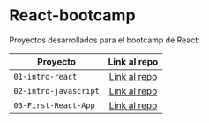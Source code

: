 # React-bootcamp 

Proyectos desarrollados para el bootcamp de React:

| Proyecto | Link al repo |
| ------------- |:----------:|
|`01-intro-react`|[Link al repo]()|
|`02-intro-javascript`|[Link al repo](https://github.com/AntonioRValdivia/02-intro-javascript)|
|`03-First-React-App`|[Link al repo]()|

